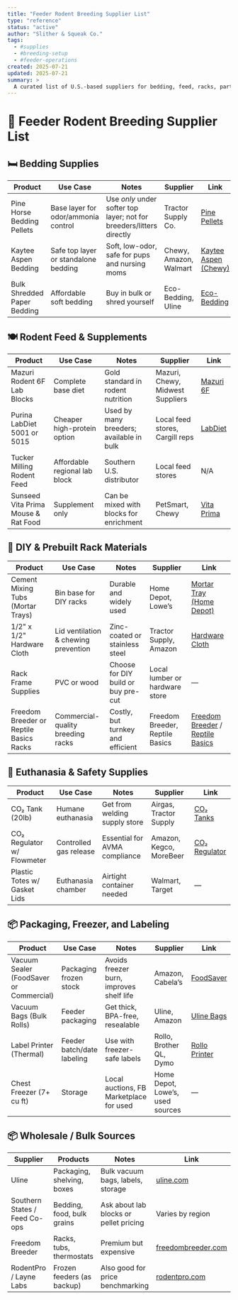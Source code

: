 ```yaml
---
title: "Feeder Rodent Breeding Supplier List"
type: "reference"
status: "active"
author: "Slither & Squeak Co."
tags:
  - #supplies
  - #breeding-setup
  - #feeder-operations
created: 2025-07-21
updated: 2025-07-21
summary: >
  A curated list of U.S.-based suppliers for bedding, feed, racks, parts, packaging, and euthanasia supplies for feeder rodent operations. Includes budget-friendly and scalable options with links to trusted sources.
---
```


# 🛒 Feeder Rodent Breeding Supplier List

## 🛏️ Bedding Supplies

| Product                     | Use Case                             | Notes                                                                | Supplier               | Link                                                                                                     |
| --------------------------- | ------------------------------------ | -------------------------------------------------------------------- | ---------------------- | -------------------------------------------------------------------------------------------------------- |
| Pine Horse Bedding Pellets  | Base layer for odor/ammonia control  | Use *only* under softer top layer; not for breeders/litters directly | Tractor Supply Co.     | [Pine Pellets](https://www.tractorsupply.com/tsc/product/tractor-supply-pine-pellet-stall-bedding-40-lb) |
| Kaytee Aspen Bedding        | Safe top layer or standalone bedding | Soft, low-odor, safe for pups and nursing moms                       | Chewy, Amazon, Walmart | [Kaytee Aspen (Chewy)](https://www.chewy.com/kaytee-aspen-small-animal-bedding/dp/104492)                |
| Bulk Shredded Paper Bedding | Affordable soft bedding              | Buy in bulk or shred yourself                                        | Eco-Bedding, Uline     | [Eco-Bedding](https://www.fibercorepackaging.com/eco-bedding/)                                           |

## 🍽️ Rodent Feed & Supplements

| Product                             | Use Case                      | Notes                                    | Supplier                         | Link                                                                            |
| ----------------------------------- | ----------------------------- | ---------------------------------------- | -------------------------------- | ------------------------------------------------------------------------------- |
| Mazuri Rodent 6F Lab Blocks         | Complete base diet            | Gold standard in rodent nutrition        | Mazuri, Chewy, Midwest Suppliers | [Mazuri 6F](https://www.mazuri.com/products/rodent-breeder-6f-irradiated)       |
| Purina LabDiet 5001 or 5015         | Cheaper high-protein option   | Used by many breeders; available in bulk | Local feed stores, Cargill reps  | [LabDiet](https://www.labdiet.com/)                                             |
| Tucker Milling Rodent Feed          | Affordable regional lab block | Southern U.S. distributor                | Local feed stores                | N/A                                                                             |
| Sunseed Vita Prima Mouse & Rat Food | Supplement only               | Can be mixed with blocks for enrichment  | PetSmart, Chewy                  | [Vita Prima](https://www.chewy.com/sunseed-vita-prima-rat-mouse-food/dp/131779) |

## 🧰 DIY & Prebuilt Rack Materials

| Product                                 | Use Case                             | Notes                               | Supplier                        | Link                                                                                                              |
| --------------------------------------- | ------------------------------------ | ----------------------------------- | ------------------------------- | ----------------------------------------------------------------------------------------------------------------- |
| Cement Mixing Tubs (Mortar Trays)       | Bin base for DIY racks               | Durable and widely used             | Home Depot, Lowe’s              | [Mortar Tray (Home Depot)](https://www.homedepot.com/p/Argee-3-1-2-Gal-Mixing-Tub-RG177/100030125)                |
| 1/2" x 1/2" Hardware Cloth              | Lid ventilation & chewing prevention | Zinc-coated or stainless steel      | Tractor Supply, Amazon          | [Hardware Cloth](https://www.tractorsupply.com/tsc/product/easy-gardener-hardware-cloth-36-in-x-5-ft-1-2-in-mesh) |
| Rack Frame Supplies                     | PVC or wood                          | Choose for DIY build or buy pre-cut | Local lumber or hardware store  | —                                                                                                                 |
| Freedom Breeder or Reptile Basics Racks | Commercial-quality breeding racks    | Costly, but turnkey and efficient   | Freedom Breeder, Reptile Basics | [Freedom Breeder](https://www.freedombreeder.com/) / [Reptile Basics](https://www.reptilebasics.com/)             |

## 🧪 Euthanasia & Safety Supplies

| Product                      | Use Case               | Notes                         | Supplier                | Link                                                                     |
| ---------------------------- | ---------------------- | ----------------------------- | ----------------------- | ------------------------------------------------------------------------ |
| CO₂ Tank (20lb)              | Humane euthanasia      | Get from welding supply store | Airgas, Tractor Supply  | [CO₂ Tanks](https://www.airgas.com/)                                     |
| CO₂ Regulator w/ Flowmeter   | Controlled gas release | Essential for AVMA compliance | Amazon, Kegco, MoreBeer | [CO₂ Regulator](https://www.morebeer.com/products/kegco2-regulator.html) |
| Plastic Totes w/ Gasket Lids | Euthanasia chamber     | Airtight container needed     | Walmart, Target         | —                                                                        |

## 📦 Packaging, Freezer, and Labeling

| Product                                 | Use Case                   | Notes                                    | Supplier                         | Link                                                                                                   |
| --------------------------------------- | -------------------------- | ---------------------------------------- | -------------------------------- | ------------------------------------------------------------------------------------------------------ |
| Vacuum Sealer (FoodSaver or Commercial) | Packaging frozen stock     | Avoids freezer burn, improves shelf life | Amazon, Cabela’s                 | [FoodSaver](https://www.foodsaver.com/)                                                                |
| Vacuum Bags (Bulk Rolls)                | Feeder packaging           | Get thick, BPA-free, resealable          | Uline, Amazon                    | [Uline Bags](https://www.uline.com/Product/Detail/S-19563/Vacuum-Sealer-Bags/8-x-12-3-Mil-Vacuum-Bags) |
| Label Printer (Thermal)                 | Feeder batch/date labeling | Use with freezer-safe labels             | Rollo, Brother QL, Dymo          | [Rollo Printer](https://www.rolloprinter.com/)                                                         |
| Chest Freezer (7+ cu ft)                | Storage                    | Local auctions, FB Marketplace for used  | Home Depot, Lowe’s, used sources | —                                                                                                      |

## 📦 Wholesale / Bulk Sources

| Supplier                      | Products                   | Notes                                  | Link                                                 |
| ----------------------------- | -------------------------- | -------------------------------------- | ---------------------------------------------------- |
| Uline                         | Packaging, shelving, boxes | Bulk vacuum bags, labels, storage      | [uline.com](https://www.uline.com)                   |
| Southern States / Feed Co-ops | Bedding, food, bulk grains | Ask about lab blocks or pellet pricing | Varies by region                                     |
| Freedom Breeder               | Racks, tubs, thermostats   | Premium but expensive                  | [freedombreeder.com](https://www.freedombreeder.com) |
| RodentPro / Layne Labs        | Frozen feeders (as backup) | Also good for price benchmarking       | [rodentpro.com](https://www.rodentpro.com)           |
